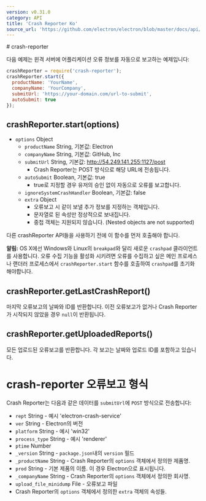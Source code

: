 ```yaml
---
version: v0.31.0
category: API
title: 'Crash Reporter Ko'
source_url: 'https://github.com/electron/electron/blob/master/docs/api/crash-reporter-ko.md'
---
```


﻿# crash-reporter

다음 예제는 윈격 서버에 어플리케이션 오류 정보를 자동으로 보고하는 예제입니다:

```javascript
crashReporter = require('crash-reporter');
crashReporter.start({
  productName: 'YourName',
  companyName: 'YourCompany',
  submitUrl: 'https://your-domain.com/url-to-submit',
  autoSubmit: true
});
```

## crashReporter.start(options)

* `options` Object
  * `productName` String, 기본값: Electron
  * `companyName` String, 기본값: GitHub, Inc
  * `submitUrl` String, 기본값: http://54.249.141.255:1127/post
    * Crash Reporter는 POST 방식으로 해당 URL에 전송됩니다.
  * `autoSubmit` Boolean, 기본값: true
    * true로 지정할 경우 유저의 승인 없이 자동으로 오류를 보고합니다.
  * `ignoreSystemCrashHandler` Boolean, 기본값: false
  * `extra` Object
    * 오류보고 시 같이 보낼 추가 정보를 지정하는 객체입니다.
    * 문자열로 된 속성만 정상적으로 보내집니다.
    * 중첩 객체는 지원되지 않습니다. (Nested objects are not supported)
    
다른 crashReporter API들을 사용하기 전에 이 함수를 먼저 호출해야 합니다.


**알림:** OS X에선 Windows와 Linux의 `breakpad`와 달리 새로운 `crashpad` 클라이언트를 사용합니다.
오류 수집 기능을 활성화 시키려면 오류를 수집하고 싶은 메인 프로세스나 랜더러 프로세스에서
`crashReporter.start` 함수를 호출하여 `crashpad`를 초기화 해야합니다.

## crashReporter.getLastCrashReport()

마지막 오류보고의 날짜와 ID를 반환합니다.
이전 오류보고가 없거나 Crash Reporter가 시작되지 않았을 경우 `null`이 반환됩니다.

## crashReporter.getUploadedReports()

모든 업로드된 오류보고를 반환합니다. 각 보고는 날짜와 업로드 ID를 포함하고 있습니다.

# crash-reporter 오류보고 형식

Crash Reporter는 다음과 같은 데이터를 `submitUrl`에 `POST` 방식으로 전송합니다:

* `rept` String - 예시 'electron-crash-service'
* `ver` String - Electron의 버전
* `platform` String - 예시 'win32'
* `process_type` String - 예시 'renderer'
* `ptime` Number
* `_version` String - `package.json`내의 `version` 필드
* `_productName` String - Crash Reporter의 `options` 객체에서 정의한 제품명.
* `prod` String - 기본 제품의 이름. 이 경우 Electron으로 표시됩니다.
* `_companyName` String - Crash Reporter의 `options` 객체에서 정의한 회사명.
* `upload_file_minidump` File - 오류보고 파일
* Crash Reporter의 `options` 객체에서 정의한 `extra` 객체의 속성들.
